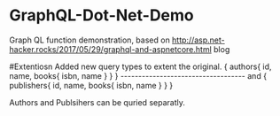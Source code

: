 # GraphQL-Dot-Net-Demo
Graph QL function demonstration, based on http://asp.net-hacker.rocks/2017/05/29/graphql-and-aspnetcore.html blog

#Extentiosn
Added new query types to extent the original.
          {
            authors{
              id,
              name,
              books{
                isbn,
                name
              }
            }
          }
          -----------------------------------
          and
     {
      publishers{
        id,
        name,
        books{
          isbn,
          name
        }
      }
    }
    
 Authors and Publsihers can be quried separatly.
 

